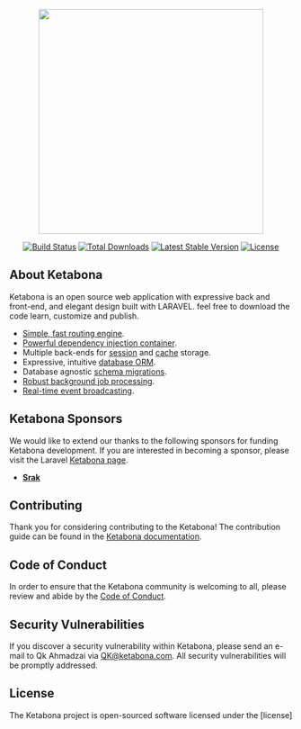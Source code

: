 <p align="center"><img src="https://ketabona.com/wp-content/uploads/2020/05/logo_rectt.png" width="400"></p>

<p align="center">
<a href="https://travis-ci.org/laravel/framework"><img src="https://travis-ci.org/laravel/framework.svg" alt="Build Status"></a>
<a href="https://packagist.org/packages/laravel/framework"><img src="https://poser.pugx.org/laravel/framework/d/total.svg" alt="Total Downloads"></a>
<a href="https://packagist.org/packages/laravel/framework"><img src="https://poser.pugx.org/laravel/framework/v/stable.svg" alt="Latest Stable Version"></a>
<a href="https://packagist.org/packages/laravel/framework"><img src="https://poser.pugx.org/laravel/framework/license.svg" alt="License"></a>
</p>

## About Ketabona

Ketabona is an open source web application with expressive back and front-end, and elegant design built with LARAVEL. feel free to download the code learn, customize and publish.

- [Simple, fast routing engine](https://laravel.com/docs/routing).
- [Powerful dependency injection container](https://laravel.com/docs/container).
- Multiple back-ends for [session](https://laravel.com/docs/session) and [cache](https://laravel.com/docs/cache) storage.
- Expressive, intuitive [database ORM](https://laravel.com/docs/eloquent).
- Database agnostic [schema migrations](https://laravel.com/docs/migrations).
- [Robust background job processing](https://laravel.com/docs/queues).
- [Real-time event broadcasting](https://laravel.com/docs/broadcasting).

## Ketabona Sponsors

We would like to extend our thanks to the following sponsors for funding Ketabona development. If you are interested in becoming a sponsor, please visit the Laravel [Ketabona page](https://Ketabona.com/).

- **[Srak](https://srak.org/)**


## Contributing

Thank you for considering contributing to the Ketabona! The contribution guide can be found in the [Ketabona documentation](https://Ketabona.com/docs/contributions).

## Code of Conduct

In order to ensure that the Ketabona community is welcoming to all, please review and abide by the [Code of Conduct](https://Ketabona.com/docs/contributions#code-of-conduct).

## Security Vulnerabilities

If you discover a security vulnerability within Ketabona, please send an e-mail to Qk Ahmadzai  via [QK@ketabona.com](mailto:qk@ketabona.com). All security vulnerabilities will be promptly addressed.

## License

The Ketabona project is open-sourced software licensed under the [license]
